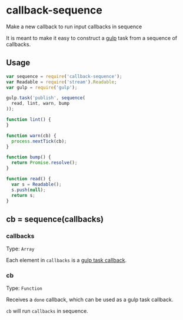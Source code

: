 # callback-sequence
Make a new callback to run input callbacks in sequence

It is meant to make it easy to construct a [gulp](https://npmjs.org/package/gulp) task from a sequence of callbacks.

## Usage

```javascript
var sequence = require('callback-sequence');
var Readable = require('stream').Readable;
var gulp = require('gulp');

gulp.task('publish', sequence(
  read, lint, warn, bump
));

function lint() {
}

function warn(cb) {
  process.nextTick(cb);
}

function bump() {
  return Promise.resolve();
}

function read() {
  var s = Readable();
  s.push(null);
  return s;
}

```

## cb = sequence(callbacks)

### callbacks

Type: `Array`

Each element in `callbacks` is a [gulp task callback](https://github.com/gulpjs/gulp/blob/master/docs/API.md#gulptaskname-deps-fn).

### cb

Type: `Function`

Receives a `done` callback, which can be used as a gulp task callback.

`cb` will run `callbacks` in sequence.


